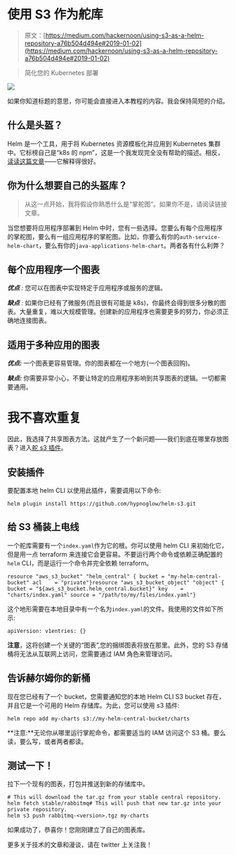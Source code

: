 # 使用 S3 作为舵库

> 原文：[https://medium.com/hackernoon/using-s3-as-a-helm-repository-a76b504d494e#2019-01-02](https://medium.com/hackernoon/using-s3-as-a-helm-repository-a76b504d494e#2019-01-02)

> 简化您的 Kubernetes 部署

![](../Images/1fdcb4e6b02c96b3a59fc71f100fe54f.png)

如果你知道标题的意思，你可能会直接进入本教程的内容。我会保持简短的介绍。

## 什么是头盔？

Helm 是一个工具，用于将 Kubernetes 资源模板化并应用到 Kubernetes 集群中。它标榜自己是“k8s 的 npm”，这是一个我发现完全没有帮助的描述。相反，[读读这篇文章](https://hackernoon.com/what-is-helm-and-why-you-should-love-it-74bf3d0aafc)——它解释得很好。

## 你为什么想要自己的头盔库？

> 从这一点开始，我将假设你熟悉什么是“掌舵图”。如果你不是，请阅读链接文章。

当您想要将应用程序部署到 Helm 中时，您有一些选择。您要么有每个应用程序的掌舵图，要么有一组应用程序的掌舵图。比如，你要么有你的`auth-service-helm-chart`，要么有你的`java-applications-helm-chart`。两者各有什么利弊？

## 每个应用程序一个图表

***优点*** *:* 您可以在图表中实现特定于应用程序或服务的逻辑。

***缺点*** *:* 如果你已经有了微服务(而且很有可能是 k8s)，你最终会得到很多分散的图表。大量重复，难以大规模管理。创建新的应用程序也需要更多的努力，你必须正确地连接图表。

## 适用于多种应用的图表

***优点:*** 一个图表更容易管理。你的图表都在一个地方(一个图表回购)。

***缺点:*** 你需要非常小心，不要让特定的应用程序影响到共享图表的逻辑。一切都需要通用。

# 我不喜欢重复

因此，我选择了共享图表方法。这就产生了一个新问题——我们到底在哪里存放图表？进入[舵 s3 插件](https://github.com/hypnoglow/helm-s3)。

## **安装插件**

要配置本地 helm CLI 以使用此插件，需要调用以下命令:

```
helm plugin install https://github.com/hypnoglow/helm-s3.git
```

## 给 S3 桶装上电线

一个舵库需要有一个`index.yaml`作为它的根。你可以使用 helm CLI 来初始化它，但是用一点 terraform 来连接它会更容易。不要运行两个命令或依赖正确配置的`helm` CLI，而是运行一个命令并完全依赖 terraform。

```
resource "aws_s3_bucket" "helm_central" { bucket = "my-helm-central-bucket" acl    = "private"}resource "aws_s3_bucket_object" "object" { bucket = "${aws_s3_bucket.helm_central.bucket}" key    = "charts/index.yaml" source = "/path/to/my/files/index.yaml"}
```

这个地形需要在本地目录中有一个名为`index.yaml`的文件。我使用的文件如下所示:

```
apiVersion: v1entries: {}
```

**注意**，这将创建一个关键的“图表”,您的捆绑图表将放在那里。此外，您的 S3 存储桶将无法从互联网上访问，您需要通过 IAM 角色来管理访问。

## 告诉赫尔姆你的新桶

现在您已经有了一个 bucket，您需要通知您的本地 Helm CLI S3 bucket 存在，并且它是一个可用的 Helm 存储库。为此，您可以使用 s3 插件:

```
helm repo add my-charts s3://my-helm-central-bucket/charts
```

**注意:**无论你从哪里运行掌舵命令，都需要适当的 IAM 访问这个 S3 桶。要么读，要么写，或者两者都读。

## 测试一下！

拉下一个现有的图表，打包并推送到新的存储库中。

```
# This will download the tar.gz from your stable central repository.
helm fetch stable/rabbitmq# This will push that new tar.gz into your private repository.
helm s3 push rabbitmq-<version>.tgz my-charts
```

如果成功了，恭喜你！您刚刚建立了自己的图表库。

更多关于技术的文章和漫谈，请在 twitter 上关注我！